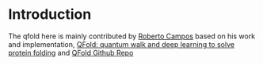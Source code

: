 # Introduction

The qfold here is mainly contributed by [Roberto Campos](https://github.com/roberCO) 
based on his work and implementation, 
[QFold: quantum walk and deep learning to solve protein folding](https://iopscience.iop.org/article/10.1088/2058-9565/ac4f2f) 
and 
[QFold Github Repo](https://github.com/roberCO/QFold)